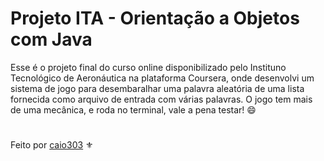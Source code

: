 # Projeto ITA - Orientação a Objetos com Java
Esse é o projeto final do curso online disponibilizado pelo Instituno Tecnológico de Aeronáutica na plataforma Coursera,
onde desenvolvi um sistema de jogo para desembaralhar uma palavra aleatória de uma lista fornecida como arquivo de entrada
com várias palavras. O jogo tem mais de uma mecânica, e roda no terminal, vale a pena testar! :smile:

#
Feito por <a href="linkedin.com/in/caio303">caio303</a> :fleur_de_lis:
